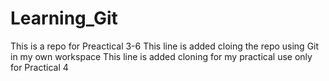 # Learning_Git

This is a repo for Preactical 3-6
This line is added cloing the repo using Git in my own workspace
This line is added cloning for my practical use only for Practical 4